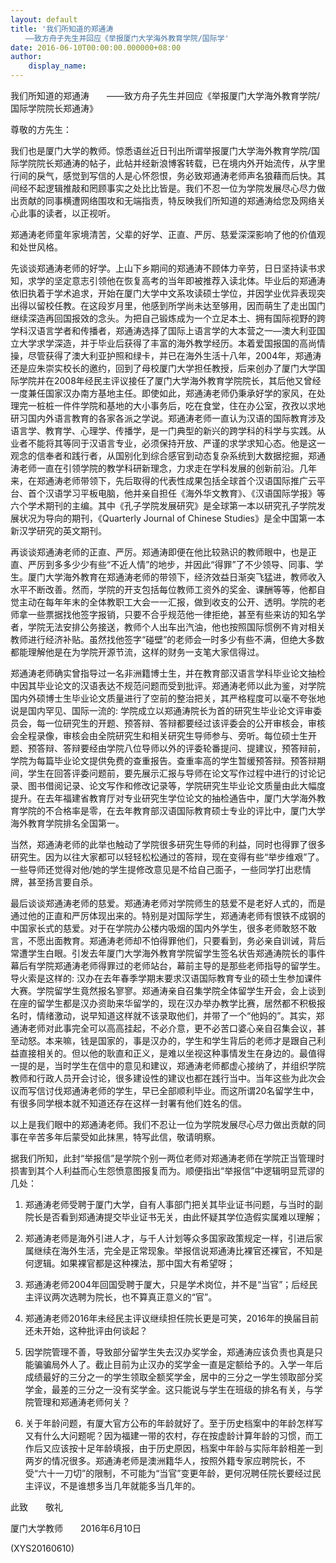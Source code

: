 ```yaml
---
layout: default
title: '我们所知道的郑通涛
　　——致方舟子先生并回应《举报厦门大学海外教育学院/国际学'
date: 2016-06-10T00:00:00.000000+08:00
author:
    display_name: 
---
```


我们所知道的郑通涛　　——致方舟子先生并回应《举报厦门大学海外教育学院/国际学院院长郑通涛》

尊敬的方先生：

我们也是厦门大学的教师。惊悉语丝近日刊出所谓举报厦门大学海外教育学院/国际学院院长郑通涛的帖子，此帖并经新浪博客转载，已在境内外开始流传，从字里行间的戾气，感觉到写信的人是心怀怨恨，务必致郑通涛老师声名狼藉而后快。其间经不起逻辑推敲和罔顾事实之处比比皆是。我们不忍一位为学院发展尽心尽力做出贡献的同事横遭网络围攻和无端指责，特反映我们所知道的郑通涛给您及网络关心此事的读者，以正视听。

郑通涛老师童年家境清苦，父辈的好学、正直、严厉、慈爱深深影响了他的价值观和处世风格。

先谈谈郑通涛老师的好学。上山下乡期间的郑通涛不顾体力辛劳，日日坚持读书求知，求学的坚定意志引领他在恢复高考的当年即被推荐入读北体。毕业后的郑通涛依旧执着于学术追求，开始在厦门大学中文系攻读硕士学位，并因学业优异表现突出得以留校任教。在这段岁月里，他感到所学尚未达至够用，因而萌生了走出国门继续深造再回国报效的念头。为把自己锻炼成为一个立足本土、拥有国际视野的跨学科汉语言学者和传播者，郑通涛选择了国际上语言学的大本营之一—澳大利亚国立大学求学深造，并于毕业后获得了丰富的海外教学经历。本着爱国报国的高尚情操，尽管获得了澳大利亚护照和绿卡，并已在海外生活十八年，2004年，郑通涛还是应朱崇实校长的邀约，回到了母校厦门大学担任教授，后来创办了厦门大学国际学院并在2008年经民主评议接任了厦门大学海外教育学院院长，其后他又曾经一度兼任国家汉办南方基地主任。即使如此，郑通涛老师仍秉承好学的家风，在处理完一桩桩一件件学院和基地的大小事务后，吃在食堂，住在办公室，孜孜以求地研习国内外语言教育的各家各派之学说。郑通涛老师一直认为汉语的国际教育涉及语言学、教育学、心理学、传播学，是一门典型的新兴的跨学科的科学与实践。从业者不能将其等同于汉语言专业，必须保持开放、严谨的求学求知心态。他是这一观念的信奉者和践行者，从国别化到综合感官到动态复杂系统到大数据挖掘，郑通涛老师一直在引领学院的教学科研新理念，力求走在学科发展的创新前沿。几年来，在郑通涛老师带领下，先后取得的代表性成果包括全球首个汉语国际推广云平台、首个汉语学习平板电脑，他并亲自担任《海外华文教育》、《汉语国际学报》等六个学术期刊的主编。其中《孔子学院发展研究》是全球第一本以研究孔子学院发展状况为导向的期刊，《Quarterly Journal of Chinese Studies》是全中国第一本新汉学研究的英文期刊。

再谈谈郑通涛老师的正直、严厉。郑通涛即便在他比较熟识的教师眼中，也是正直、严厉到多多少少有些“不近人情”的地步，并因此“得罪”了不少领导、同事、学生。厦门大学海外教育在郑通涛老师的带领下，经济效益日渐突飞猛进，教师收入水平不断改善。然而，学院的开支包括每位教师工资外的奖金、课酬等等，他都自觉主动在每年年末的全体教职工大会一一汇报，做到收支的公开、透明。学院的老师拿一些票据找他签字报销，只要不合乎规范他一律拒绝，甚至有些来访的知名学者，学院无法安排公务接送，教师个人出车出汽油，他也按照国际惯例不肯对相关教师进行经济补贴。虽然找他签字“碰壁”的老师会一时多少有些不满，但绝大多数都能理解他是在为学院开源节流，这样的财务一支笔大家信得过。

郑通涛老师确实曾指导过一名非洲籍博士生，并在教育部汉语言学科毕业论文抽检中因其毕业论文的汉语表达不规范问题而受到批评。郑通涛老师以此为鉴，对学院国内外硕博士生毕业论文质量进行了空前的整治把关，其严格程度可以毫不夸张地说是国内罕见、国际一流的: 学院成立以郑通涛院长为首的研究生毕业论文评审委员会，每一位研究生的开题、预答辩、答辩都要经过该评委会的公开审核会，审核会全程录像，审核会由全院研究生和相关研究生导师参与、旁听。每位硕士生开题、预答辩、答辩要经由学院八位导师以外的评委轮番提问、提建议，预答辩前，学院为每篇毕业论文提供免费的查重报告。查重率高的学生暂缓预答辩。预答辩期间，学生在回答评委问题前，要先展示汇报与导师在论文写作过程中进行的讨论记录、图书借阅记录、论文写作和修改记录等，学院研究生毕业论文质量由此大幅度提升。在去年福建省教育厅对专业研究生学位论文的抽检通告中，厦门大学海外教育学院的不合格率是零，在去年教育部汉语国际教育硕士专业的评比中，厦门大学海外教育学院排名全国第一。

当然，郑通涛老师的此举也触动了学院很多研究生导师的利益，同时也得罪了很多研究生。因为以往大家都可以轻轻松松通过的答辩，现在变得有些“举步维艰”了。一些导师还觉得对他/她的学生提修改意见是不给自己面子，一些同学打出悲情牌，甚至扬言要自杀。

最后谈谈郑通涛老师的慈爱。郑通涛老师对学院师生的慈爱不是老好人式的，而是通过他的正直和严厉体现出来的。特别是对国际学生，郑通涛老师有恨铁不成钢的中国家长式的慈爱。对于在学院办公楼内吸烟的国内外学生，很多老师敢怒不敢言，不愿出面教育。郑通涛老师却不怕得罪他们，只要看到，务必亲自训诫，背后常遭学生白眼。引发去年厦门大学海外教育学院留学生签名状告郑通涛院长的事件幕后有学院郑通涛老师得罪过的老师站台，幕前主导的是那些老师指导的留学生。导火索是这样的: 汉办在去年春季学期末要求汉语国际教育专业的硕士生参加课件大赛。学院留学生竟然报名寥寥。郑通涛亲自召集学院全体留学生开会，会上谈到在座的留学生都是汉办资助来华留学的，现在汉办举办教学比赛，居然都不积极报名时，情绪激动，说早知道这样就不该录取他们，并带了一个“他妈的”。其实，郑通涛老师对此事完全可以高高挂起，不必介意，更不必苦口婆心亲自召集会议，甚至动怒。本来嘛，钱是国家的，事是汉办的，学生和学生背后的老师才是跟自己利益直接相关的。但以他的耿直和正义，是难以坐视这种事情发生在身边的。最值得一提的是，当时学生在信中的意见和建议，郑通涛老师都虚心接纳了，并组织学院教师和行政人员开会讨论，很多建设性的建议也都在践行当中。当年这些为此次会议而写信讨伐郑通涛老师的学生，早已全部顺利毕业。而这所谓20名留学生中，有很多同学根本就不知道还存在这样一封署有他们姓名的信。

以上是我们眼中的郑通涛老师。我们不忍让一位为学院发展尽心尽力做出贡献的同事在辛苦多年后蒙受如此抹黑，特写此信，敬请明察。

据我们所知，此封“举报信”是学院个别一两位老师对郑通涛老师在学院正当管理时损害到其个人利益而心生怨愤意图报复而为。顺便指出“举报信”中逻辑明显荒谬的几处：

1.	郑通涛老师受聘于厦门大学，自有人事部门把关其毕业证书问题，与当时的副院长是否看到郑通涛提交毕业证书无关，由此怀疑其学位造假实属难以理解；

2.	郑通涛老师是海外引进人才，与千人计划等众多国家政策规定一样，引进后家属继续在海外生活，完全是正常现象。举报信说郑通涛比裸官还裸官，不知是何逻辑。如果裸官都是这种裸法，那中国大有希望呀；

3.	郑通涛老师2004年回国受聘于厦大，只是学术岗位，并不是“当官”；后经民主评议两次选聘为院长，也不算真正意义的“官”。

4.	郑通涛老师2016年未经民主评议继续担任院长更是可笑，2016年的换届目前还未开始，这种批评由何谈起？

5.	因学院管理不善，导致部分留学生失去汉办奖学金，郑通涛应该负责也真是只能骗骗局外人了。截止目前为止汉办的奖学金一直是定额给予的。入学一年后成绩最好的三分之一的学生领取全额奖学金，居中的三分之一学生领取部分奖学金，最差的三分之一没有奖学金。这只能说与学生在班级的排名有关，与学院管理和郑通涛老师何关？

6.	关于年龄问题，有厦大官方公布的年龄就好了。至于历史档案中的年龄怎样写又有什么大问题呢？因为福建一带的农村，存在按虚龄计算年龄的习惯，而工作后又应该按十足年龄填报，由于历史原因，档案中年龄与实际年龄相差一到两岁的情况很多。郑通涛老师是澳洲籍华人，按照外籍专家应聘院长，不受“六十一刀切”的限制，不可能为“当官”变更年龄，更何况聘任院长要经过民主评议，不是谁想多当几年就能多当几年的。

此致　　敬礼

厦门大学教师　　2016年6月10日

(XYS20160610)

